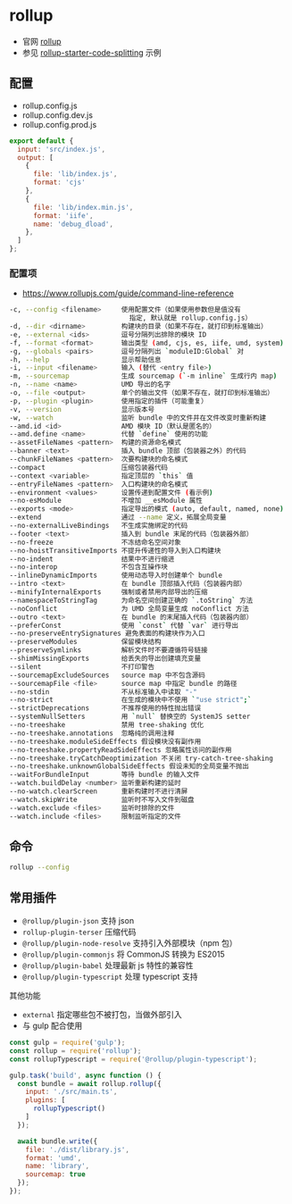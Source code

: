 # rollup

- 官网 [rollup](https://www.rollupjs.com/)
- 参见 [rollup-starter-code-splitting](https://github.com/rollup/rollup-starter-code-splitting) 示例

## 配置

- rollup.config.js
- rollup.config.dev.js
- rollup.config.prod.js

```js
export default {
  input: 'src/index.js',
  output: [
    {
      file: 'lib/index.js',
      format: 'cjs'
    },
    {
      file: 'lib/index.min.js',
      format: 'iife',
      name: 'debug_dload',
    },
  ]
};
```

### 配置项

- https://www.rollupjs.com/guide/command-line-reference

```bash
-c, --config <filename>     使用配置文件（如果使用参数但是值没有
                              指定, 默认就是 rollup.config.js）
-d, --dir <dirname>         构建块的目录（如果不存在，就打印到标准输出）
-e, --external <ids>        逗号分隔列出排除的模块 ID
-f, --format <format>       输出类型 (amd, cjs, es, iife, umd, system)
-g, --globals <pairs>       逗号分隔列出 `moduleID:Global` 对
-h, --help                  显示帮助信息
-i, --input <filename>      输入 (替代 <entry file>)
-m, --sourcemap             生成 sourcemap (`-m inline` 生成行内 map)
-n, --name <name>           UMD 导出的名字
-o, --file <output>         单个的输出文件（如果不存在，就打印到标准输出）
-p, --plugin <plugin>       使用指定的插件（可能重复）
-v, --version               显示版本号
-w, --watch                 监听 bundle 中的文件并在文件改变时重新构建
--amd.id <id>               AMD 模块 ID（默认是匿名的）
--amd.define <name>         代替 `define` 使用的功能
--assetFileNames <pattern>  构建的资源命名模式
--banner <text>             插入 bundle 顶部（包装器之外）的代码
--chunkFileNames <pattern>  次要构建块的命名模式
--compact                   压缩包装器代码
--context <variable>        指定顶层的 `this` 值
--entryFileNames <pattern>  入口构建块的命名模式
--environment <values>      设置传递到配置文件 (看示例)
--no-esModule               不增加 __esModule 属性
--exports <mode>            指定导出的模式 (auto, default, named, none)
--extend                    通过 --name 定义，拓展全局变量
--no-externalLiveBindings   不生成实施绑定的代码
--footer <text>             插入到 bundle 末尾的代码（包装器外部）
--no-freeze                 不冻结命名空间对象
--no-hoistTransitiveImports 不提升传递性的导入到入口构建块
--no-indent                 结果中不进行缩进
--no-interop                不包含互操作块
--inlineDynamicImports      使用动态导入时创建单个 bundle
--intro <text>              在 bundle 顶部插入代码（包装器内部）
--minifyInternalExports     强制或者禁用内部导出的压缩
--namespaceToStringTag      为命名空间创建正确的 `.toString` 方法
--noConflict                为 UMD 全局变量生成 noConflict 方法
--outro <text>              在 bundle 的末尾插入代码（包装器内部）
--preferConst               使用 `const` 代替 `var` 进行导出
--no-preserveEntrySignatures 避免表面的构建块作为入口
--preserveModules           保留模块结构
--preserveSymlinks          解析文件时不要遵循符号链接
--shimMissingExports        给丢失的导出创建填充变量
--silent                    不打印警告
--sourcemapExcludeSources   source map 中不包含源码
--sourcemapFile <file>      source map 中指定 bundle 的路径
--no-stdin                  不从标准输入中读取 "-"
--no-strict                 在生成的模块中不使用 `"use strict";`
--strictDeprecations        不推荐使用的特性抛出错误
--systemNullSetters         用 `null` 替换空的 SystemJS setter
--no-treeshake              禁用 tree-shaking 优化
--no-treeshake.annotations  忽略纯的调用注释
--no-treeshake.moduleSideEffects 假设模块没有副作用
--no-treeshake.propertyReadSideEffects 忽略属性访问的副作用
--no-treeshake.tryCatchDeoptimization 不关闭 try-catch-tree-shaking
--no-treeshake.unknownGlobalSideEffects 假设未知的全局变量不抛出
--waitForBundleInput        等待 bundle 的输入文件
--watch.buildDelay <number> 监听重新构建的延时
--no-watch.clearScreen      重新构建时不进行清屏
--watch.skipWrite           监听时不写入文件到磁盘
--watch.exclude <files>     监听时排除的文件
--watch.include <files>     限制监听指定的文件
```

## 命令

```bash
rollup --config
```

## 常用插件

- `@rollup/plugin-json` 支持 json
- `rollup-plugin-terser` 压缩代码
- `@rollup/plugin-node-resolve` 支持引入外部模块（npm 包）
- `@rollup/plugin-commonjs` 将 CommonJS 转换为 ES2015
- `@rollup/plugin-babel` 处理最新 js 特性的兼容性
- `@rollup/plugin-typescript` 处理 typescript 支持

其他功能

- `external` 指定哪些包不被打包，当做外部引入
- 与 gulp 配合使用

```js
const gulp = require('gulp');
const rollup = require('rollup');
const rollupTypescript = require('@rollup/plugin-typescript');

gulp.task('build', async function () {
  const bundle = await rollup.rollup({
    input: './src/main.ts',
    plugins: [
      rollupTypescript()
    ]
  });

  await bundle.write({
    file: './dist/library.js',
    format: 'umd',
    name: 'library',
    sourcemap: true
  });
});
```
